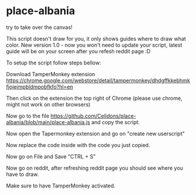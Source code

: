 # place-albania
try to take over the canvas!

This script doesn't draw for you, it only shows guides where to draw what color. New version 1.0 - now you won't need to update your script, latest guide will be on your screen after you refesh reddit page :D

To setup the script follow steps bellow:

Download TamperMonkey extension https://chrome.google.com/webstore/detail/tampermonkey/dhdgffkkebhmkfjojejmpbldmpobfkfo?hl=en

Then click on the extension the top right of Chrome (please use chrome, might not work on other browsers)

Now go to the file https://github.com/Celidons/place-albania/blob/main/place-albania.js
and copy the script.

Now open the Tapermonkey extension and go on "create new userscript"

Now replace the code inside with the code you just copied.

Now go on File and Save "CTRL + S"

Now go on reddit, after refreshing reddit page you should see where you have to draw.

Make sure to have TamperMonkey activated.
